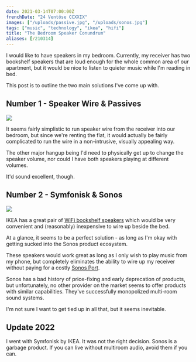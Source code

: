 ```yaml
---
date: 2021-03-14T07:00:00Z
frenchDate: "24 Ventôse CCXXIX"
images: ["/uploads/passive.jpg", "/uploads/sonos.jpg"]
tags: ["music", "technology", "ikea", "hifi"]
title: "The Bedroom Speaker Conundrum"
aliases: [/210314]
---
```


I would like to have speakers in my bedroom. Currently, my receiver has two bookshelf speakers that are loud enough for the whole common area of our apartment, but it would be nice to listen to quieter music while I'm reading in bed.

This post is to outline the two main solutions I've come up with.

## Number 1 - Speaker Wire & Passives

![](/uploads/passive.jpg)

It seems fairly simplistic to run speaker wire from the receiver into our bedroom, but since we're renting the flat, it would actually be fairly complicated to run the wire in a non-intrusive, visually appealing way.

The other major hangup being I'd need to physically get up to change the speaker volume, nor could I have both speakers playing at different volumes.

It'd sound excellent, though.

## Number 2 - Symfonisk & Sonos

![](/uploads/sonos.jpg)

IKEA has a great pair of [WiFi bookshelf speakers](https://www.ikea.com/ca/en/p/symfonisk-wifi-bookshelf-speaker-black-00357561/) which would be very convenient and (reasonably) inexpensive to wire up beside the bed.

At a glance, it seems to be a perfect solution - as long as I'm okay with getting sucked into the Sonos product ecosystem.

These speakers would work great as long as I only wish to play music from my phone, but completely eliminates the ability to wire up my receiver without paying for a costly [Sonos Port](https://www.sonos.com/en-ca/shop/port.html).

Sonos has a bad history of price-fixing and early deprecation of products, but unfortunately, no other provider on the market seems to offer products with similar capabilities. They've successfully monopolized multi-room sound systems.

I'm not sure I want to get tied up in all that, but it seems inevitable.

## Update 2022

I went with Symfonisk by IKEA. It was not the right decision. Sonos is a garbage product. If you can live without multiroom audio, avoid them if you can.